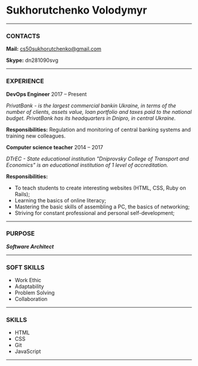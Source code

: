 # Sukhorutchenko Volodymyr
* * *  

### CONTACTS
**Mail:** cs50sukhorutchenko@gmail.com  

**Skype:** dn281090svg 
* * *  

### EXPERIENCE
**DevOps Engineer** 2017 – Present  

*PrivatBank - is the largest commercial bankin Ukraine, in terms of the
number of clients, assets value, loan portfolio and taxes paid to the
national budget. PrivatBank has its headquarters in Dnipro, in central
Ukraine.*  

**Responsibilities:** Regulation and monitoring of central banking systems and training new colleagues.

**Computer science teacher** 2014 – 2017  

*DTrEC - State educational institution "Dniprovsky College of
Transport and Economics" is an educational institution of 1 level of
accreditation.*  

**Responsibilities:**
- To teach students to create interesting websites (HTML, CSS, Ruby on Rails); 
- Learning the basics of  online literacy; 
- Mastering the basic skills of assembling a PC, the basics of networking;
- Striving for constant professional and personal self-development;
* * *  

### PURPOSE 
***Software Architect***
* * *  

### SOFT SKILLS
- Work Ethic
- Adaptability
- Problem Solving
- Collaboration
* * *  

### SKILLS
- HTML
- CSS
- Git
- JavaScript
* * *  

